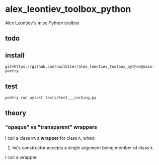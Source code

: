 # alex_leontiev_toolbox_python
Alex Leontiev's misc Python toolbox

## todo

## install

`git+https://github.com/nailbiter/alex_leontiev_toolbox_python@main-poetry`

## test

```sh
poetry run pytest tests/test___caching.py
```

## theory

### "opaque" vs "transparent" wrappers

I call a class `WA` a **wrapper** for class `A`, when:

1. `WA`'s constructor accepts a single argument being member of class `A`

I call a wrapper 
